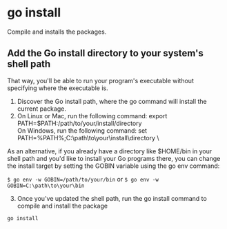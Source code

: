 # go install
Compile and installs the packages.

## Add the Go install directory to your system's shell path
That way, you'll be able to run your program's executable without specifying where the executable is.

1. Discover the Go install path, where the go command will install the current package.
2. On Linux or Mac, run the following command: export PATH=$PATH:/path/to/your/install/directory \
On Windows, run the following command: set PATH=%PATH%;C:\path\to\your\install\directory \

As an alternative, if you already have a directory like $HOME/bin in your shell path and you'd like to install your Go programs there, you can change the install target by setting the GOBIN variable using the go env command:

`$ go env -w GOBIN=/path/to/your/bin` or `$ go env -w GOBIN=C:\path\to\your\bin`

3. Once you've updated the shell path, run the go install command to compile and install the package

`go install`
